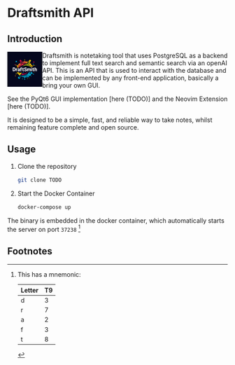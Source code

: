 # Draftsmith API

## Introduction

<p><img src="./assets/logo.png" style="float: left; width: 80px" /></p>



Draftsmith is notetaking tool that uses PostgreSQL as a backend to implement full text search and semantic search via an openAI API. This is an API that is used to interact with the database and can be implemented by any front-end application, basically a bring your own GUI.

See the PyQt6 GUI implementation [here (TODO)] and the Neovim Extension [here (TODO)].

It is designed to be a simple, fast, and reliable way to take notes, whilst remaining feature complete and open source.

## Usage


1. Clone the repository
    ```sh
    git clone TODO
    ```
2. Start the Docker Container

    ```sh
    docker-compose up
    ```

The binary is embedded in the docker container, which automatically starts the server on port `37238` [^1729388462]


## Footnotes

[^1729388462]: This has a mnemonic:


    | Letter | T9 |
    |--------|----|
    | d      | 3  |
    | r      | 7  |
    | a      | 2  |
    | f      | 3  |
    | t      | 8  |

